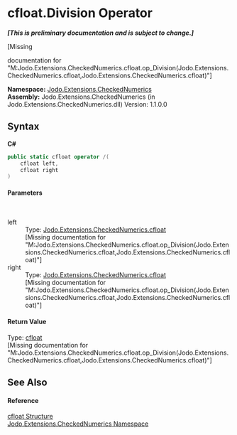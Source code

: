 # cfloat.Division Operator 
 _**\[This is preliminary documentation and is subject to change.\]**_

\[Missing <summary> documentation for "M:Jodo.Extensions.CheckedNumerics.cfloat.op_Division(Jodo.Extensions.CheckedNumerics.cfloat,Jodo.Extensions.CheckedNumerics.cfloat)"\]

**Namespace:**&nbsp;<a href="N_Jodo_Extensions_CheckedNumerics">Jodo.Extensions.CheckedNumerics</a><br />**Assembly:**&nbsp;Jodo.Extensions.CheckedNumerics (in Jodo.Extensions.CheckedNumerics.dll) Version: 1.1.0.0

## Syntax

**C#**<br />
``` C#
public static cfloat operator /(
	cfloat left,
	cfloat right
)
```


#### Parameters
&nbsp;<dl><dt>left</dt><dd>Type: <a href="T_Jodo_Extensions_CheckedNumerics_cfloat">Jodo.Extensions.CheckedNumerics.cfloat</a><br />\[Missing <param name="left"/> documentation for "M:Jodo.Extensions.CheckedNumerics.cfloat.op_Division(Jodo.Extensions.CheckedNumerics.cfloat,Jodo.Extensions.CheckedNumerics.cfloat)"\]</dd><dt>right</dt><dd>Type: <a href="T_Jodo_Extensions_CheckedNumerics_cfloat">Jodo.Extensions.CheckedNumerics.cfloat</a><br />\[Missing <param name="right"/> documentation for "M:Jodo.Extensions.CheckedNumerics.cfloat.op_Division(Jodo.Extensions.CheckedNumerics.cfloat,Jodo.Extensions.CheckedNumerics.cfloat)"\]</dd></dl>

#### Return Value
Type: <a href="T_Jodo_Extensions_CheckedNumerics_cfloat">cfloat</a><br />\[Missing <returns> documentation for "M:Jodo.Extensions.CheckedNumerics.cfloat.op_Division(Jodo.Extensions.CheckedNumerics.cfloat,Jodo.Extensions.CheckedNumerics.cfloat)"\]

## See Also


#### Reference
<a href="T_Jodo_Extensions_CheckedNumerics_cfloat">cfloat Structure</a><br /><a href="N_Jodo_Extensions_CheckedNumerics">Jodo.Extensions.CheckedNumerics Namespace</a><br />